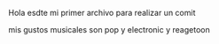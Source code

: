 Hola esdte mi primer archivo para realizar un comit

mis gustos musicales son pop y electronic y reagetoon
